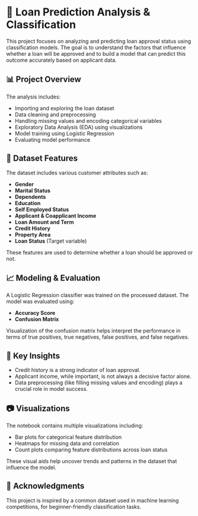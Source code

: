 # 🏦 Loan Prediction Analysis & Classification

This project focuses on analyzing and predicting loan approval status using classification models. The goal is to understand the factors that influence whether a loan will be approved and to build a model that can predict this outcome accurately based on applicant data.

## 📊 Project Overview

The analysis includes:
- Importing and exploring the loan dataset
- Data cleaning and preprocessing
- Handling missing values and encoding categorical variables
- Exploratory Data Analysis (EDA) using visualizations
- Model training using Logistic Regression
- Evaluating model performance

## 📁 Dataset Features

The dataset includes various customer attributes such as:
- **Gender**
- **Marital Status**
- **Dependents**
- **Education**
- **Self Employed Status**
- **Applicant & Coapplicant Income**
- **Loan Amount and Term**
- **Credit History**
- **Property Area**
- **Loan Status** (Target variable)

These features are used to determine whether a loan should be approved or not.

## 📈 Modeling & Evaluation

A Logistic Regression classifier was trained on the processed dataset. The model was evaluated using:
- **Accuracy Score**
- **Confusion Matrix**

Visualization of the confusion matrix helps interpret the performance in terms of true positives, true negatives, false positives, and false negatives.

## 📌 Key Insights

- Credit history is a strong indicator of loan approval.
- Applicant income, while important, is not always a decisive factor alone.
- Data preprocessing (like filling missing values and encoding) plays a crucial role in model success.

## 📷 Visualizations

The notebook contains multiple visualizations including:
- Bar plots for categorical feature distribution
- Heatmaps for missing data and correlation
- Count plots comparing feature distributions across loan status

These visual aids help uncover trends and patterns in the dataset that influence the model.

## 🙌 Acknowledgments

This project is inspired by a common dataset used in machine learning competitions, for beginner-friendly classification tasks.
